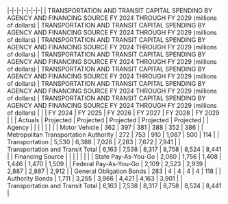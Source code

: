 |-|-|-|-|-|-|-|
| TRANSPORTATION AND TRANSIT CAPITAL SPENDING BY AGENCY AND FINANCING SOURCE FY 2024 THROUGH FY 2029 (millions of dollars) | TRANSPORTATION AND TRANSIT CAPITAL SPENDING BY AGENCY AND FINANCING SOURCE FY 2024 THROUGH FY 2029 (millions of dollars) | TRANSPORTATION AND TRANSIT CAPITAL SPENDING BY AGENCY AND FINANCING SOURCE FY 2024 THROUGH FY 2029 (millions of dollars) | TRANSPORTATION AND TRANSIT CAPITAL SPENDING BY AGENCY AND FINANCING SOURCE FY 2024 THROUGH FY 2029 (millions of dollars) | TRANSPORTATION AND TRANSIT CAPITAL SPENDING BY AGENCY AND FINANCING SOURCE FY 2024 THROUGH FY 2029 (millions of dollars) | TRANSPORTATION AND TRANSIT CAPITAL SPENDING BY AGENCY AND FINANCING SOURCE FY 2024 THROUGH FY 2029 (millions of dollars) | TRANSPORTATION AND TRANSIT CAPITAL SPENDING BY AGENCY AND FINANCING SOURCE FY 2024 THROUGH FY 2029 (millions of dollars) |
| | FY 2024 | FY 2025 | FY 2026 | FY 2027 | FY 2028 | FY 2029 |
| | Actuals | Projected | Projected | Projected | Projected | Projected |
| Agency | | | | | | |
| Motor Vehicle | 362 | 397 | 381 | 388 | 352 | 386 |
| Metropolitan Transportation Authority | 272 | 753 | 910 | 1,087 | 500 | 114 |
| Transportation | 5,530 | 6,388 | 7,026 | 7,283 | 7,672 | 7,941 |
| Transportation and Transit Total | 6,163 | 7,538 | 8,317 | 8,758 | 8,524 | 8,441 |
| Financing Source | | | | | | |
| State Pay-As-You-Go | 2,060 | 1,756 | 1,408 | 1,446 | 1,470 | 1,509 |
| Federal Pay-As-You-Go | 2,109 | 2,523 | 2,939 | 2,887 | 2,887 | 2,912 |
| General Obligation Bonds | 283 | 4 | 4 | 4 | 4 | 118 |
| Authority Bonds | 1,711 | 3,255 | 3,966 | 4,421 | 4,163 | 3,901 |
| Transportation and Transit Total | 6,163 | 7,538 | 8,317 | 8,758 | 8,524 | 8,441 |